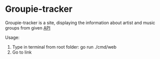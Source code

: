# Groupie-tracker 

Groupie-tracker is a site, displaying the information about artist and music groups from given [API](https://groupietrackers.herokuapp.com/api)

Usage:
1. Type in terminal from root folder: go run ./cmd/web
2. Go to link 